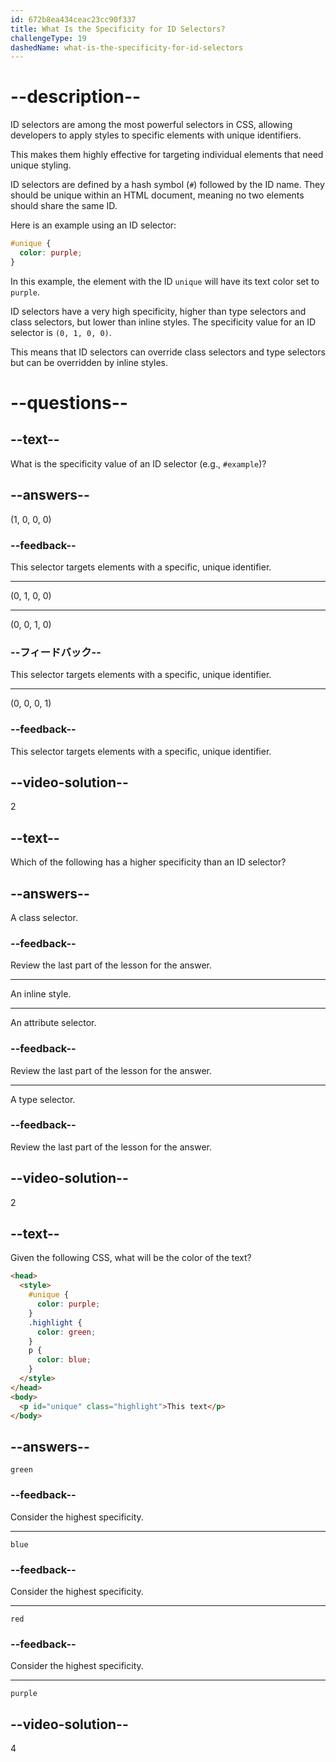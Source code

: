 ```yaml
---
id: 672b8ea434ceac23cc90f337
title: What Is the Specificity for ID Selectors?
challengeType: 19
dashedName: what-is-the-specificity-for-id-selectors
---
```


# --description--

ID selectors are among the most powerful selectors in CSS, allowing developers to apply styles to specific elements with unique identifiers.

This makes them highly effective for targeting individual elements that need unique styling.

ID selectors are defined by a hash symbol (`#`) followed by the ID name. They should be unique within an HTML document, meaning no two elements should share the same ID.

Here is an example using an ID selector:

```css
#unique {
  color: purple;
}
```

In this example, the element with the ID `unique` will have its text color set to `purple`.

ID selectors have a very high specificity, higher than type selectors and class selectors, but lower than inline styles. The specificity value for an ID selector is `(0, 1, 0, 0)`.

This means that ID selectors can override class selectors and type selectors but can be overridden by inline styles.

# --questions--

## --text--

What is the specificity value of an ID selector (e.g., `#example`)?

## --answers--

(1, 0, 0, 0)

### --feedback--

This selector targets elements with a specific, unique identifier.

---

(0, 1, 0, 0)

---

(0, 0, 1, 0)

### --フィードバック--

This selector targets elements with a specific, unique identifier.

---

(0, 0, 0, 1)

### --feedback--

This selector targets elements with a specific, unique identifier.

## --video-solution--

2

## --text--

Which of the following has a higher specificity than an ID selector?

## --answers--

A class selector.

### --feedback--

Review the last part of the lesson for the answer.

---

An inline style.

---

An attribute selector.

### --feedback--

Review the last part of the lesson for the answer.

---

A type selector.

### --feedback--

Review the last part of the lesson for the answer.

## --video-solution--

2

## --text--

Given the following CSS, what will be the color of the text?

```html
<head>
  <style>
    #unique {
      color: purple;
    }
    .highlight {
      color: green;
    }
    p {
      color: blue;
    }
  </style>
</head>
<body>
  <p id="unique" class="highlight">This text</p>
</body>
```

## --answers--

`green`

### --feedback--

Consider the highest specificity.

---

`blue`

### --feedback--

Consider the highest specificity.

---

`red`

### --feedback--

Consider the highest specificity.

---

`purple`

## --video-solution--

4
